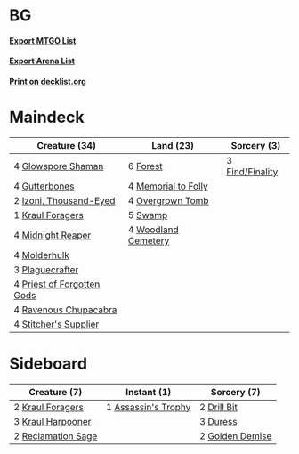 # BG

#### [Export MTGO List](../collection/BG/BG.txt)
#### [Export Arena List](../collection/BG/BG_arena.txt)
#### [Print on decklist.org](http://decklist.org/?deckmain=3%09Find/Finality%0A6%09Forest%0A4%09Glowspore%20Shaman%0A4%09Gutterbones%0A2%09Izoni,%20Thousand-Eyed%0A1%09Kraul%20Foragers%0A4%09Memorial%20to%20Folly%0A4%09Midnight%20Reaper%0A4%09Molderhulk%0A4%09Overgrown%20Tomb%0A3%09Plaguecrafter%0A4%09Priest%20of%20Forgotten%20Gods%0A4%09Ravenous%20Chupacabra%0A4%09Stitcher's%20Supplier%0A5%09Swamp%0A4%09Woodland%20Cemetery&deckside=1%09Assassin's%20Trophy%0A2%09Drill%20Bit%0A3%09Duress%0A2%09Golden%20Demise%0A2%09Kraul%20Foragers%0A3%09Kraul%20Harpooner%0A2%09Reclamation%20Sage)
# Maindeck

|                                            Creature (34)                                            |                                          Land (23)                                           |                                       Sorcery (3)                                        |
|-----------------------------------------------------------------------------------------------------|----------------------------------------------------------------------------------------------|------------------------------------------------------------------------------------------|
|4 [Glowspore Shaman](http://gatherer.wizards.com/Pages/Card/Details.aspx?multiverseid=452923)        |6 [Forest](http://gatherer.wizards.com/Pages/Card/Details.aspx?multiverseid=439860)           |3 [Find/Finality](http://gatherer.wizards.com/Pages/Card/Details.aspx?multiverseid=452975)|
|4 [Gutterbones](http://gatherer.wizards.com/Pages/Card/Details.aspx?multiverseid=457220)             |4 [Memorial to Folly](http://gatherer.wizards.com/Pages/Card/Details.aspx?multiverseid=443130)|                                                                                          |
|2 [Izoni, Thousand-Eyed](http://gatherer.wizards.com/Pages/Card/Details.aspx?multiverseid=456054)    |4 [Overgrown Tomb](http://gatherer.wizards.com/Pages/Card/Details.aspx?multiverseid=405103)   |                                                                                          |
|1 [Kraul Foragers](http://gatherer.wizards.com/Pages/Card/Details.aspx?multiverseid=452885)          |5 [Swamp](http://gatherer.wizards.com/Pages/Card/Details.aspx?multiverseid=439858)            |                                                                                          |
|4 [Midnight Reaper](http://gatherer.wizards.com/Pages/Card/Details.aspx?multiverseid=452827)         |4 [Woodland Cemetery](http://gatherer.wizards.com/Pages/Card/Details.aspx?multiverseid=443136)|                                                                                          |
|4 [Molderhulk](http://gatherer.wizards.com/Pages/Card/Details.aspx?multiverseid=452940)              |                                                                                              |                                                                                          |
|3 [Plaguecrafter](http://gatherer.wizards.com/Pages/Card/Details.aspx?multiverseid=452832)           |                                                                                              |                                                                                          |
|4 [Priest of Forgotten Gods](http://gatherer.wizards.com/Pages/Card/Details.aspx?multiverseid=457227)|                                                                                              |                                                                                          |
|4 [Ravenous Chupacabra](http://gatherer.wizards.com/Pages/Card/Details.aspx?multiverseid=442093)     |                                                                                              |                                                                                          |
|4 [Stitcher's Supplier](http://gatherer.wizards.com/Pages/Card/Details.aspx?multiverseid=447257)     |                                                                                              |                                                                                          |


# Sideboard

|                                        Creature (7)                                         |                                         Instant (1)                                          |                                       Sorcery (7)                                        |
|---------------------------------------------------------------------------------------------|----------------------------------------------------------------------------------------------|------------------------------------------------------------------------------------------|
|2 [Kraul Foragers](http://gatherer.wizards.com/Pages/Card/Details.aspx?multiverseid=452885)  |1 [Assassin's Trophy](http://gatherer.wizards.com/Pages/Card/Details.aspx?multiverseid=452902)|2 [Drill Bit](http://gatherer.wizards.com/Pages/Card/Details.aspx?multiverseid=457217)    |
|3 [Kraul Harpooner](http://gatherer.wizards.com/Pages/Card/Details.aspx?multiverseid=452886) |                                                                                              |3 [Duress](http://gatherer.wizards.com/Pages/Card/Details.aspx?multiverseid=14557)        |
|2 [Reclamation Sage](http://gatherer.wizards.com/Pages/Card/Details.aspx?multiverseid=389651)|                                                                                              |2 [Golden Demise](http://gatherer.wizards.com/Pages/Card/Details.aspx?multiverseid=439730)|

